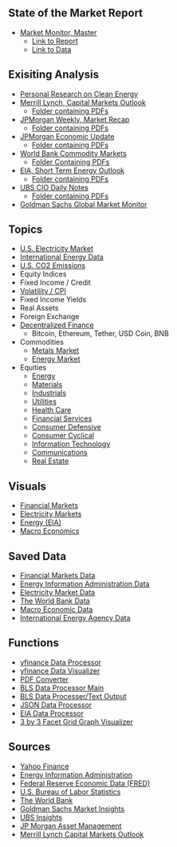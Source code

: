 ## State of the Market Report
- [Market Monitor, Master](https://github.com/aangelsalazarr/SoM-Report/blob/main/el_mercado/market_monitor_master.py)
    - [Link to Report](https://github.com/aangelsalazarr/SoM-Report/tree/main/el_mercado/data_visuals)
    - [Link to Data](https://github.com/aangelsalazarr/SoM-Report/tree/main/el_mercado/data_files)

## Exisiting Analysis
- [Personal Research on Clean Energy](https://github.com/aangelsalazarr/SoM-Report/tree/main/black_box/motivations_and_readings)
- [Merrill Lynch, Capital Markets Outlook](https://github.com/aangelsalazarr/SoM-Report/blob/main/outlooks_and_insights/merrill_cmo.py)
    - [Folder containing PDFs](https://github.com/aangelsalazarr/SoM-Report/tree/main/outlooks_and_insights/merrill_capital_markets_outlook)
- [JPMorgan Weekly, Market Recap](https://github.com/aangelsalazarr/SoM-Report/blob/main/outlooks_and_insights/jpm_weekly_market_recap.py)
    - [Folder containing PDFs](https://github.com/aangelsalazarr/SoM-Report/tree/main/outlooks_and_insights/jpm_market_recap)
- [JPMorgan Economic Update](https://github.com/aangelsalazarr/SoM-Report/blob/main/outlooks_and_insights/jpm_economic_update.py)
    - [Folder containing PDFs](https://github.com/aangelsalazarr/SoM-Report/tree/main/outlooks_and_insights/jpm_economic_update)
- [World Bank Commodity Markets](https://github.com/aangelsalazarr/SoM-Report/blob/main/outlooks_and_insights/wb_commodity_market_outlook.py)
    - [Folder Containing PDFs](https://github.com/aangelsalazarr/SoM-Report/tree/main/outlooks_and_insights/wb_commodity_markets_outlook)
- [EIA, Short Term Energy Outlook](https://github.com/aangelsalazarr/SoM-Report/blob/main/outlooks_and_insights/eia_seo.py)
    - [Folder containing PDFs](https://github.com/aangelsalazarr/SoM-Report/tree/main/outlooks_and_insights/eia_short_term_energy_outlook)
- [UBS CIO Daily Notes](https://github.com/aangelsalazarr/SoM-Report/blob/main/outlooks_and_insights/ubs_cio_daily_update.py)
    - [Folder containing PDFs](https://github.com/aangelsalazarr/SoM-Report/tree/main/outlooks_and_insights/ubs_cio_daily_update)
- [Goldman Sachs Global Market Monitor](https://github.com/aangelsalazarr/SoM-Report/blob/main/outlooks_and_insights/gs_market_monitor.py)

## Topics
- [U.S. Electricity Market](https://github.com/aangelsalazarr/SoM-Report/blob/main/electricity_markets/us_electricity_markets.py)
- [International Energy Data](https://github.com/aangelsalazarr/SoM-Report/blob/main/energy_information_administration/international_energy_eia_data.py)
- [U.S. CO2 Emissions](https://github.com/aangelsalazarr/SoM-Report/blob/main/energy_information_administration/emissions_data.py)
- Equity Indices
- Fixed Income / Credit
- [Volatility / CPI](https://github.com/aangelsalazarr/SoM-Report/blob/main/macroeconomics/volatility_and_cpi.py)
- Fixed Income Yields
- Real Assets
- Foreign Exchange
- [Decentralized Finance](https://github.com/aangelsalazarr/SoM-Report/blob/main/financial_markets/decentralized_finance.py)
    - Bitcoin, Ethereum, Tether, USD Coin, BNB
- Commodities
    - [Metals Market](https://github.com/aangelsalazarr/SoM-Report/blob/main/financial_markets/commodities_metals.py)
    - [Energy Market]()
- Equities
    - [Energy](https://github.com/aangelsalazarr/SoM-Report/blob/main/financial_markets/equities_energy.py)
    - [Materials](https://github.com/aangelsalazarr/SoM-Report/blob/main/financial_markets/equities_materials.py)
    - [Industrials](https://github.com/aangelsalazarr/SoM-Report/blob/main/financial_markets/equities_indsutrials.py)
    - [Utilities](https://github.com/aangelsalazarr/SoM-Report/blob/main/financial_markets/equities_utilities.py)
    - [Health Care](https://github.com/aangelsalazarr/SoM-Report/blob/main/financial_markets/equities_healthcare.py)
    - [Financial Services](https://github.com/aangelsalazarr/SoM-Report/blob/main/financial_markets/equities_financial.py)
    - [Consumer Defensive](https://github.com/aangelsalazarr/SoM-Report/blob/main/financial_markets/equities_consumer_defensive.py)
    - [Consumer Cyclical](https://github.com/aangelsalazarr/SoM-Report/blob/main/financial_markets/equities_consumer_cyclical.py)
    - [Information Technology](https://github.com/aangelsalazarr/SoM-Report/blob/main/financial_markets/equities_technology.py)
    - [Communications](https://github.com/aangelsalazarr/SoM-Report/blob/main/financial_markets/equities_communications.py)
    - [Real Estate](https://github.com/aangelsalazarr/SoM-Report/blob/main/financial_markets/equities_real_estate.py)

## Visuals
- [Financial Markets](https://github.com/aangelsalazarr/SoM-Report/tree/main/financial_markets/data_visuals)
- [Electricity Markets](https://github.com/aangelsalazarr/SoM-Report/tree/main/electricity_markets/data_visuals)
- [Energy (EIA)](https://github.com/aangelsalazarr/SoM-Report/tree/main/energy_information_administration/data_visuals)
- [Macro Economics](https://github.com/aangelsalazarr/SoM-Report/tree/main/macroeconomics/data_visuals)

## Saved Data
- [Financial Markets Data](https://github.com/aangelsalazarr/SoM-Report/tree/main/financial_markets/data_files)
- [Energy Information Administration Data](https://github.com/aangelsalazarr/SoM-Report/tree/main/energy_information_administration/data_files)
- [Electricity Market Data](https://github.com/aangelsalazarr/SoM-Report/tree/main/electricity_markets/data_files)
- [The World Bank Data]()
- [Macro Economic Data](https://github.com/aangelsalazarr/SoM-Report/tree/main/macroeconomics/data_files)
- [International Energy Agency Data]()

## Functions
- [yfinance Data Processor](https://github.com/aangelsalazarr/SoM-Report/blob/main/black_box/yfinance_data_processor.py)
- [yfinance Data Visualizer](https://github.com/aangelsalazarr/SoM-Report/blob/main/black_box/yfinance_visual_processor.py)
- [PDF Converter](https://github.com/aangelsalazarr/SoM-Report/blob/main/black_box/pdfConverter.py)
- [BLS Data Processor Main](https://github.com/aangelsalazarr/SoM-Report/blob/main/black_box/bls_data_processor.py)
- [BLS Data Processer/Text Output](https://github.com/aangelsalazarr/SoM-Report/blob/main/black_box/bls_data_processor_2.py)
- [JSON Data Processor](https://github.com/aangelsalazarr/SoM-Report/blob/main/black_box/json_data_parser.py)
- [EIA Data Processor](https://github.com/aangelsalazarr/SoM-Report/blob/main/black_box/eia_data_processor.py)
- [3 by 3 Facet Grid Graph Visualizer](https://github.com/aangelsalazarr/SoM-Report/blob/main/black_box/three_by_three_grapher.py)

## Sources
- [Yahoo Finance](https://finance.yahoo.com/)
- [Energy Information Administration](https://www.eia.gov/)
- [Federal Reserve Economic Data (FRED)](https://fred.stlouisfed.org/)
- [U.S. Bureau of Labor Statistics](https://www.bls.gov/)
- [The World Bank](https://data.worldbank.org/)
- [Goldman Sachs Market Insights](https://www.gsam.com/content/gsam/us/en/advisors/market-insights.html)
- [UBS Insights](https://www.ubs.com/global/en/wealth-management/insights/chief-investment-office/house-view/daily.html)
- [JP Morgan Asset Management](https://am.jpmorgan.com/us/en/asset-management/adv/insights/market-insights/market-updates/weekly-market-recap/)
- [Merrill Lynch Capital Markets Outlook](https://www.ml.com/capital-market-outlook.html)
